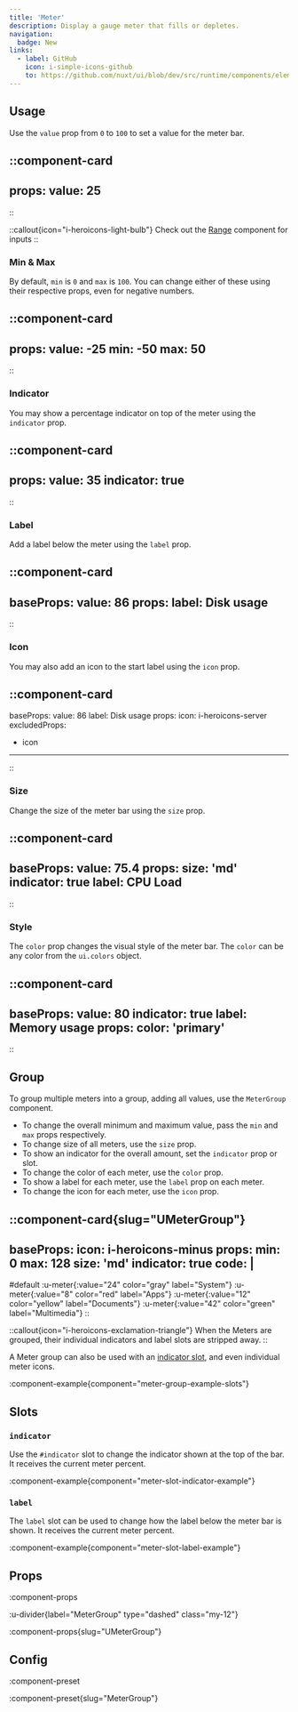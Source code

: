 ```yaml
---
title: 'Meter'
description: Display a gauge meter that fills or depletes.
navigation:
  badge: New
links:
  - label: GitHub
    icon: i-simple-icons-github
    to: https://github.com/nuxt/ui/blob/dev/src/runtime/components/elements/Meter.vue
---
```


## Usage

Use the `value` prop from `0` to `100` to set a value for the meter bar.

::component-card
---
props:
  value: 25
---
::

::callout{icon="i-heroicons-light-bulb"}
Check out the [Range](/forms/range) component for inputs
::

### Min & Max

By default, `min` is `0` and `max` is `100`. You can change either of these using their respective props, even for negative numbers.

::component-card
---
props:
  value: -25
  min: -50
  max: 50
---
::

### Indicator

You may show a percentage indicator on top of the meter using the `indicator` prop.

::component-card
---
props:
  value: 35
  indicator: true
---
::

### Label

Add a label below the meter using the `label` prop.

::component-card
---
baseProps:
  value: 86
props:
  label: Disk usage
---
::

### Icon

You may also add an icon to the start label using the `icon` prop.

::component-card
---
baseProps:
  value: 86
  label: Disk usage
props:
  icon: i-heroicons-server
excludedProps:
  - icon
---
::

### Size

Change the size of the meter bar using the `size` prop.

::component-card
---
baseProps:
  value: 75.4
props:
  size: 'md'
  indicator: true
  label: CPU Load
---
::

### Style

The `color` prop changes the visual style of the meter bar. The `color` can be any color from the `ui.colors` object.

::component-card
---
baseProps:
  value: 80
  indicator: true
  label: Memory usage
props:
  color: 'primary'
---
::

## Group

To group multiple meters into a group, adding all values, use the `MeterGroup` component.

- To change the overall minimum and maximum value, pass the `min` and `max` props respectively.
- To change size of all meters, use the `size` prop.
- To show an indicator for the overall amount, set the `indicator` prop or slot.
- To change the color of each meter, use the `color` prop.
- To show a label for each meter, use the `label` prop on each meter.
- To change the icon for each meter, use the `icon` prop.

::component-card{slug="UMeterGroup"}
---
baseProps:
  icon: i-heroicons-minus
props:
  min: 0
  max: 128
  size: 'md'
  indicator: true
code: |
  <UMeter :value="24" color="gray" label="System" />
    <UMeter :value="8" color="red" label="Apps" />
    <UMeter :value="12" color="yellow" label="Documents" />
    <UMeter :value="42" color="green" label="Multimedia" />
    <!-- Total: 86 -->
---

#default
:u-meter{:value="24" color="gray" label="System"}
:u-meter{:value="8" color="red" label="Apps"}
:u-meter{:value="12" color="yellow" label="Documents"}
:u-meter{:value="42" color="green" label="Multimedia"}
::

::callout{icon="i-heroicons-exclamation-triangle"}
When the Meters are grouped, their individual indicators and label slots are stripped away.
::

A Meter group can also be used with an [indicator slot](#indicator-1), and even individual meter icons.

:component-example{component="meter-group-example-slots"}

## Slots

### `indicator`

Use the `#indicator` slot to change the indicator shown at the top of the bar. It receives the current meter percent.

:component-example{component="meter-slot-indicator-example"}

### `label`

The `label` slot can be used to change how the label below the meter bar is shown. It receives the current meter percent.

:component-example{component="meter-slot-label-example"}

## Props

:component-props

:u-divider{label="MeterGroup" type="dashed" class="my-12"}

:component-props{slug="UMeterGroup"}

## Config

:component-preset

:component-preset{slug="MeterGroup"}
